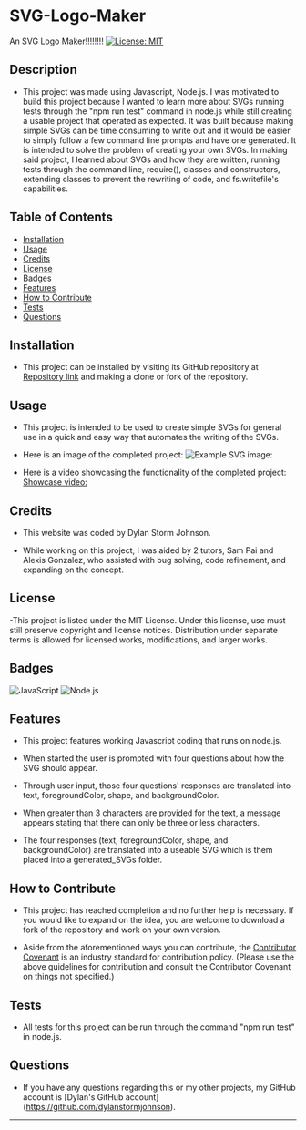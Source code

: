 # SVG-Logo-Maker
An SVG Logo Maker!!!!!!!!
[![License: MIT](https://img.shields.io/badge/License-MIT-yellow.svg)](https://opensource.org/licenses/MIT)

## Description

- This project was made using Javascript, Node.js.  I was motivated to build this project because I wanted to learn more about SVGs running tests through the "npm run test" command in node.js while still creating a usable project that operated as expected.  It was built because making simple SVGs can be time consuming to write out and it would be easier to simply follow a few command line prompts and have one generated.  It is intended to solve the problem of creating your own SVGs.  In making said project, I learned about SVGs and how they are written, running tests through the command line, require(), classes and constructors, extending classes to prevent the rewriting of code, and fs.writefile's capabilities.

## Table of Contents

- [Installation](#installation)
- [Usage](#usage)
- [Credits](#credits)
- [License](#license)
- [Badges](#badges)
- [Features](#features)
- [How to Contribute](#how-to-contribute)
- [Tests](#tests)
- [Questions](#questions)

## Installation

- This project can be installed by visiting its GitHub repository at [Repository link](https://github.com/dylanstormjohnson/SVG-Logo-Maker) and making a clone or fork of the repository.

## Usage

- This project is intended to be used to create simple SVGs for general use in a quick and easy way that automates the writing of the SVGs.

- Here is an image of the completed project:
![Example SVG image:](assets/sampleSVG/logo.svg)

- Here is a video showcasing the functionality of the completed project:
[Showcase video:](https://drive.google.com/file/d/1jU17icNDqNKCsVai9dNLcY4d5YL1iNSS/view)

## Credits

- This website was coded by Dylan Storm Johnson.

- While working on this project, I was aided by 2 tutors, Sam Pai and Alexis Gonzalez, who assisted with bug solving, code refinement, and expanding on the concept.

## License

-This project is listed under the MIT License.  Under this license, use must still preserve copyright and license notices.  Distribution under separate terms is allowed for licensed works, modifications, and larger works.

## Badges

  ![JavaScript](https://img.shields.io/badge/-JavaScript-black?style=flat-square&logo=javascript)   ![Node.js](https://img.shields.io/badge/-Node.js-black?style=flat-square&logo=node.js) 

## Features

- This project features working Javascript coding that runs on node.js.

- When started the user is prompted with four questions about how the SVG should appear.

- Through user input, those four questions' responses are translated into text, foregroundColor, shape, and backgroundColor.

- When greater than 3 characters are provided for the text, a message appears stating that there can only be three or less characters.

- The four responses (text, foregroundColor, shape, and backgroundColor) are translated into a useable SVG which is them placed into a generated_SVGs folder.

## How to Contribute

- This project has reached completion and no further help is necessary.  If you would like to expand on the idea, you are welcome to download a fork of the repository and work on your own version.

- Aside from the aforementioned ways you can contribute, the [Contributor Covenant](https://www.contributor-covenant.org/) is an industry standard for contribution policy.  (Please use the above guidelines for contribution and consult the Contributor Covenant on things not specified.)

## Tests

- All tests for this project can be run through the command "npm run test" in node.js.

## Questions

- If you have any questions regarding this or my other projects, my GitHub account is [Dylan's GitHub account] (https://github.com/dylanstormjohnson).
---